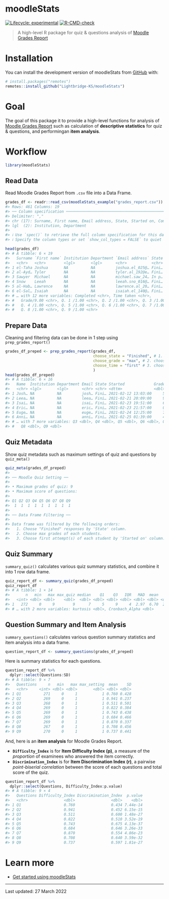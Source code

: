 
<!-- README.md is generated from README.Rmd. Please edit that file -->

# moodleStats

<!-- badges: start -->

[![Lifecycle:
experimental](https://img.shields.io/badge/lifecycle-experimental-orange.svg)](https://lifecycle.r-lib.org/articles/stages.html#experimental)
[![R-CMD-check](https://github.com/Lightbridge-KS/moodleStats/actions/workflows/R-CMD-check.yaml/badge.svg)](https://github.com/Lightbridge-KS/moodleStats/actions/workflows/R-CMD-check.yaml)

<!-- badges: end -->

> A high-level R package for quiz & questions analysis of [Moodle Grades
> Report](https://docs.moodle.org/311/en/Quiz_reports#Grades_report)

# Installation

You can install the development version of moodleStats from
[GitHub](https://github.com/) with:

``` r
# install.packages("remotes")
remotes::install_github("Lightbridge-KS/moodleStats")
```

# Goal

The goal of this package it to provide a high-level functions for
analysis of [Moodle Grades
Report](https://docs.moodle.org/311/en/Quiz_reports#Grades_report) such
as calculation of **descriptive statistics** for quiz & questions, and
performingan **item analysis**.

# Workflow

``` r
library(moodleStats)
```

## Read Data

Read Moodle Grades Report from `.csv` file into a Data Frame.

``` r
grades_df <- readr::read_csv(moodleStats_example("grades_report.csv"))
#> Rows: 461 Columns: 19
#> ── Column specification ────────────────────────────────────────────────────────
#> Delimiter: ","
#> chr (17): Surname, First name, Email address, State, Started on, Completed, ...
#> lgl  (2): Institution, Department
#> 
#> ℹ Use `spec()` to retrieve the full column specification for this data.
#> ℹ Specify the column types or set `show_col_types = FALSE` to quiet this message.
```

``` r
head(grades_df)
#> # A tibble: 6 × 19
#>   Surname `First name` Institution Department `Email address` State `Started on`
#>   <chr>   <chr>        <lgl>       <lgl>      <chr>           <chr> <chr>       
#> 1 el-Taha Joshua       NA          NA         joshua.el_025@… Fini… 12 February…
#> 2 al-Ayd… Tyler        NA          NA         tyler.al_192@e… Fini… 12 February…
#> 3 Sawyer  Michael      NA          NA         michael.saw_24… In p… 16 February…
#> 4 Snow    Leeah        NA          NA         leeah.sno_016@… Fini… 21 February…
#> 5 al-Hab… Lawrence     NA          NA         lawrence.al_20… Fini… 22 February…
#> 6 el-Sal… Isaiah       NA          NA         isaiah.el_140@… Fini… 23 February…
#> # … with 12 more variables: Completed <chr>, Time taken <chr>,
#> #   Grade/9.00 <chr>, Q. 1 /1.00 <chr>, Q. 2 /1.00 <chr>, Q. 3 /1.00 <chr>,
#> #   Q. 4 /1.00 <chr>, Q. 5 /1.00 <chr>, Q. 6 /1.00 <chr>, Q. 7 /1.00 <chr>,
#> #   Q. 8 /1.00 <chr>, Q. 9 /1.00 <chr>
```

## Prepare Data

Cleaning and filtering data can be done in 1 step using
`prep_grades_report()`

``` r
grades_df_preped <- prep_grades_report(grades_df,
                                       choose_state = "Finished", # 1. choose only "Finished" attempt
                                       choose_grade = "max", # 2. choose only the best score of each student
                                       choose_time = "first" # 3. choose the first time that student submitted
                                       ) 
head(grades_df_preped)
#> # A tibble: 6 × 16
#>   Name  Institution Department Email State Started             Grade    Q1    Q2
#>   <chr> <lgl>       <lgl>      <chr> <chr> <dttm>              <dbl> <dbl> <dbl>
#> 1 Josh… NA          NA         josh… Fini… 2021-02-12 13:03:00     5     1     1
#> 2 Leea… NA          NA         leea… Fini… 2021-02-21 20:09:00     9     1     1
#> 3 Isai… NA          NA         isai… Fini… 2021-02-23 19:51:00     6     0     1
#> 4 Eric… NA          NA         eric… Fini… 2021-02-23 21:57:00     0     0     0
#> 5 Euge… NA          NA         euge… Fini… 2021-02-24 12:25:00     7     1     1
#> 6 Anni… NA          NA         anni… Fini… 2021-02-25 01:39:00     4     0     1
#> # … with 7 more variables: Q3 <dbl>, Q4 <dbl>, Q5 <dbl>, Q6 <dbl>, Q7 <dbl>,
#> #   Q8 <dbl>, Q9 <dbl>
```

## Quiz Metadata

Show quiz metadata such as maximum settings of quiz and questions by
`quiz_meta()`

``` r
quiz_meta(grades_df_preped)
#> 
#> ── Moodle Quiz Setting ──
#> 
#> • Maximum grades of quiz: 9
#> • Maximum score of questions:
#> 
#> Q1 Q2 Q3 Q4 Q5 Q6 Q7 Q8 Q9 
#>  1  1  1  1  1  1  1  1  1
#> 
#> ── Data Frame Filtering ──
#> 
#> Data frame was filtered by the following orders:
#>   1. Choose "Finished" responses by 'State' column.
#>   2. Choose max grades of each students.
#>   3. Choose first attempt(s) of each student by 'Started on' column.
```

## Quiz Summary

`summary_quiz()` calculates various quiz summary statistics, and combine
it into 1 row data frame.

``` r
quiz_report_df <- summary_quiz(grades_df_preped)
quiz_report_df
#> # A tibble: 1 × 14
#>       n   min   max max_quiz median    Q1    Q3   IQR   MAD  mean    SD skewness
#>   <int> <dbl> <dbl>    <dbl>  <dbl> <dbl> <dbl> <dbl> <dbl> <dbl> <dbl>    <dbl>
#> 1   272     0     9        9      7     5     9     4  2.97  6.70  2.22   -0.884
#> # … with 2 more variables: kurtosis <dbl>, Cronbach_Alpha <dbl>
```

## Question Summary and Item Analysis

`summary_questions()` calculates various question summary statistics and
item analysis into a data frame.

``` r
question_report_df <- summary_questions(grades_df_preped)
```

Here is summary statistics for each questions.

``` r
question_report_df %>% 
  dplyr::select(Questions:SD)
#> # A tibble: 9 × 7
#>   Questions     n   min   max max_setting  mean    SD
#>   <chr>     <int> <dbl> <dbl>       <dbl> <dbl> <dbl>
#> 1 Q1          271     0     1           1 0.760 0.428
#> 2 Q2          269     0     1           1 0.941 0.237
#> 3 Q3          268     0     1           1 0.511 0.501
#> 4 Q4          269     0     1           1 0.822 0.384
#> 5 Q5          269     0     1           1 0.743 0.438
#> 6 Q6          269     0     1           1 0.684 0.466
#> 7 Q7          269     0     1           1 0.870 0.337
#> 8 Q8          267     0     1           1 0.708 0.456
#> 9 Q9          270     0     1           1 0.737 0.441
```

And, here is an **item analysis** for Moodle Grades Report.

-   **`Difficulty_Index`** is for **Item Difficulty Index (p)**, a
    measure of the *proportion* of examinees who answered the item
    correctly.
-   **`Discrimination_Index`** is for **Item Discrimination Index (r)**,
    a pairwise *point-biserial correlation* between the score of each
    questions and total score of the quiz.

``` r
question_report_df %>% 
  dplyr::select(Questions, Difficulty_Index:p.value)
#> # A tibble: 9 × 4
#>   Questions Difficulty_Index Discrimination_Index  p.value
#>   <chr>                <dbl>                <dbl>    <dbl>
#> 1 Q1                   0.760                0.434 7.44e-14
#> 2 Q2                   0.941                0.452 6.15e-15
#> 3 Q3                   0.511                0.600 1.48e-27
#> 4 Q4                   0.822                0.510 3.52e-19
#> 5 Q5                   0.743                0.675 4.13e-37
#> 6 Q6                   0.684                0.646 3.26e-33
#> 7 Q7                   0.870                0.554 4.86e-23
#> 8 Q8                   0.708                0.640 3.59e-32
#> 9 Q9                   0.737                0.597 1.81e-27
```

# Learn more

-   [Get started using
    moodleStats](https://lightbridge-ks.github.io/moodleStats/articles/moodleStats.html)

------------------------------------------------------------------------

Last updated: 27 March 2022
